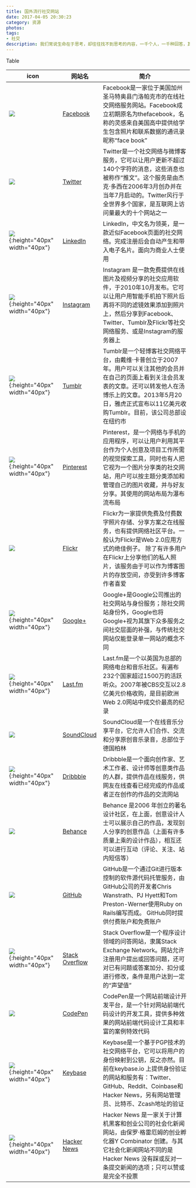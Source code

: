 ```yaml
---
title: 国外流行社交网站
date: 2017-04-05 20:30:23
category: 资源
photos:
tags:
- 社交
description: 我们常说生命在于思考，却往往找不到思考的内容，一千个人，一千种回答，其实我们不妨在这句话里找我们应该思考的方向
---
```


Table

| icon | 网站名 | 简介 |
| --- | --- | --- |
| ![](https://static.xx.fbcdn.net/rsrc.php/yK/r/gaEUb7znjWK.ico) | [Facebook](https://www.facebook.com) | Facebook是一家位于美国加州圣马特奥县门洛帕克市的在线社交网络服务网站。Facebook成立初期原名为thefacebook，名称的灵感来自美国高中提供给学生包含照片和联系数据的通讯录昵称“face book” |
| ![](https://abs.twimg.com/favicons/favicon.ico) | [Twitter](https://twitter.com) | Twitter是一个社交网络与微博客服务，它可以让用户更新不超过140个字符的消息，这些消息也被称作“推文”。这个服务是由杰克·多西在2006年3月创办并在当年7月启动的。Twitter风行于全世界多个国家，是互联网上访问量最大的十个网站之一 |
| ![](https://static.licdn.com/sc/h/1bt1uwq5akv756knzdj4l6cdc){:height="40px" width="40px"} | [LinkedIn](https://www.linkedin.com) |LinkedIn，中文名为领英，是一款近似Facebook页面的社交网络。完成注册后会自动产生和带入电子名片。面向为商业人士使用|
| ![](https://www.instagram.com/static/images/ico/favicon-200.png/a0d593d4e9d5.png){:height="40px" width="40px"} | [Instagram](https://www.instagram.com) | Instagram 是一款免费提供在线图片及视频分享的社交应用软件，于2010年10月发布。它可以让用户用智能手机拍下照片后再将不同的滤镜效果添加到照片上，然后分享到Facebook、Twitter、Tumblr及Flickr等社交网络服务、或是Instagram的服务器上 |
| ![](https://assets.tumblr.com/images/favicons/favicon.ico){:height="40px" width="40px"} | [Tumblr](https://www.tumblr.com) | Tumblr是一个轻博客社交网络平台，由戴维·卡普创立于2007年。用户可以关注其他的会员并在自己的页面上看到关注会员发表的文章。还可以转发他人在汤博乐上的文章。2013年5月20日，雅虎正式宣布以11亿美元收购Tumblr。目前，该公司总部设在纽约市 |
| ![](https://s.pinimg.com/webapp/style/images/logo_trans_144x144-642179a1.png){:height="40px" width="40px"} | [Pinterest](https://www.pinterest.com) | Pinterest，是一个网络与手机的应用程序，可以让用户利用其平台作为个人创意及项目工作所需的视觉探索工具，同时也有人把它视为一个图片分享类的社交网站，用户可以按主题分类添加和管理自己的图片收藏，并与好友分享。其使用的网站布局为瀑布流布局 |
| ![](https://s.yimg.com/pw/favicon.ico) | [Flickr](https://www.flickr.com) | Flickr为一家提供免费及付费数字照片存储、分享方案之在线服务，也有提供网络社区平台。一般认为Flickr是Web 2.0应用方式的绝佳例子。 除了有许多用户在Flickr上分享他们的私人照片，该服务由于可以作为博客图片的存放空间，亦受到许多博客作者喜爱 |
| ![](https://ssl.gstatic.com/images/branding/product/ico/google_plus_alldp.ico){:height="40px" width="40px"}  | [Google+](https://plus.google.com) | Google+是Google公司推出的社交网站与身份服务；除社交网站身份外，Google也将Google+视为其旗下众多服务之间社交层面的补强，与传统社交网站仅能登录单一网站的概念不同 |
| ![](https://www.last.fm/static/images/lastfm_avatar_twitter.66cd2c48ce03.png){:height="40px" width="40px"} | [Last.fm](https://www.last.fm) | Last.fm是一个以英国为总部的网络电台和音乐社区。有遍布232个国家超过1500万的活跃听众。2007年被CBS交互以2.8亿美元价格收购，是目前欧洲Web 2.0网站中成交价最高的纪录 |
| ![](https://a-v2.sndcdn.com/assets/images/sc-icons/favicon-2cadd14b.ico) | [SoundCloud](https://soundcloud.com) | SoundCloud是一个在线音乐分享平台，它允许人们合作、交流和分享原创音乐录音，总部位于德国柏林 |
| ![](https://cdn.dribbble.com/assets/favicon-63b2904a073c89b52b19aa08cebc16a154bcf83fee8ecc6439968b1e6db569c7.ico){:height="40px" width="40px"} | [Dribbble](https://dribbble.com/) | Dribbble是一个面向创作家、艺术工作者、设计师等创意类作品的人群，提供作品在线服务，供网友在线查看已经完成的作品或者正在创作的作品的交流网站 |
| ![](https://www.behance.net/favicon.ico) | [Behance](https://www.behance.net) | Behance 是2006 年创立的著名设计社区，在上面，创意设计人士可以展示自己的作品，发现别人分享的创意作品（上面有许多质量上乘的设计作品），相互还可以进行互动（评论、关注、站内短信等）|
| ![](https://github.com/favicon.ico) | [GitHub](https://www.github.com) | GitHub是一个通过Git进行版本控制的软件源代码托管服务，由GitHub公司的开发者Chris Wanstrath、PJ Hyett和Tom Preston-Werner使用Ruby on Rails编写而成。 GitHub同时提供付费账户和免费账户 |
| ![](https://cdn.sstatic.net/Sites/stackoverflow/img/apple-touch-icon.png){:height="40px" width="40px"} | [Stack Overflow](https://stackoverflow.com) | Stack Overflow是一个程序设计领域的问答网站，隶属Stack Exchange Network。网站允许注册用户提出或回答问题，还可对已有问题或答案加分、扣分或进行修改，条件是用户达到一定的“声望值” |
| ![](https://codepen.io/favicon.ico) | [CodePen](https://codepen.io) | CodePen是一个网站前端设计开发平台，是一个针对网站前端代码设计的开发工具，提供多种效果的网站前端代码设计工具和丰富的案例特效代码 |
| ![](https://keybase.io/images/icons/ms-icon-310x310.png){:height="40px" width="40px"} | [Keybase](https://keybase.io) | Keybase是一个基于PGP技术的社交网络平台，它可以将用户的身份映射到公钥，反之亦然。目前在keybase.io 上提供身份验证的网站和服务有：Twitter、GitHub、Reddit、Coinbase和Hacker News，另有网站管理员、比特币、Zcash地址的验证 |
| ![](https://news.ycombinator.com/favicon.ico){:height="40px" width="40px"} | [Hacker News](https://news.ycombinator.com) | Hacker News 是一家关于计算机黑客和创业公司的社会化新闻网站，由保罗·格雷厄姆的创业孵化器Y Combinator 创建。与其它社会化新闻网站不同的是Hacker News 没有踩或反对一条提交新闻的选项；只可以赞或是完全不投票 |
